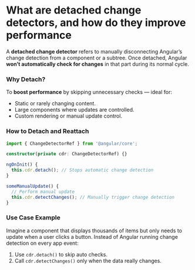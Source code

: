 # What are detached change detectors, and how do they improve performance

A **detached change detector** refers to manually disconnecting Angular’s change detection from a component or a subtree. Once detached, Angular **won’t automatically check for changes** in that part during its normal cycle.

### Why Detach?
To **boost performance** by skipping unnecessary checks — ideal for:

- Static or rarely changing content.
- Large components where updates are controlled.
- Custom rendering or manual update control.

### How to Detach and Reattach

```ts
import { ChangeDetectorRef } from '@angular/core';

constructor(private cdr: ChangeDetectorRef) {}

ngOnInit() {
  this.cdr.detach(); // Stops automatic change detection
}

someManualUpdate() {
  // Perform manual update
  this.cdr.detectChanges(); // Manually trigger change detection
}
```

### Use Case Example
Imagine a component that displays thousands of items but only needs to update when a user clicks a button. Instead of Angular running change detection on every app event:

1. Use `cdr.detach()` to skip auto checks.
2. Call `cdr.detectChanges()` only when the data really changes.

